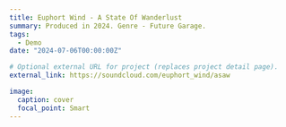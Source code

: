 ```yaml
---
title: Euphort Wind - A State Of Wanderlust
summary: Produced in 2024. Genre - Future Garage. 
tags:
  - Demo
date: "2024-07-06T00:00:00Z"

# Optional external URL for project (replaces project detail page).
external_link: https://soundcloud.com/euphort_wind/asaw

image:
  caption: cover
  focal_point: Smart
---
```

